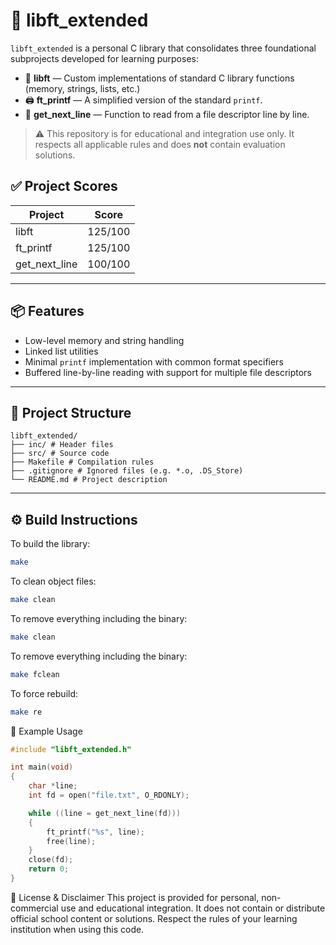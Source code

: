 # 🧰 libft_extended

`libft_extended` is a personal C library that consolidates three foundational subprojects developed for learning purposes:

- 🧱 **libft** — Custom implementations of standard C library functions (memory, strings, lists, etc.)
- 🖨️ **ft_printf** — A simplified version of the standard `printf`.
- 📄 **get_next_line** — Function to read from a file descriptor line by line.

> ⚠️ This repository is for educational and integration use only. It respects all applicable rules and does **not** contain evaluation solutions.

## ✅ Project Scores

| Project         | Score     |
|----------------|-----------|
| libft          | 125/100   |
| ft_printf      | 125/100   |
| get_next_line  | 100/100   |

---

## 📦 Features

- Low-level memory and string handling
- Linked list utilities
- Minimal `printf` implementation with common format specifiers
- Buffered line-by-line reading with support for multiple file descriptors

---

## 📁 Project Structure
```
libft_extended/
├── inc/ # Header files
├── src/ # Source code
├── Makefile # Compilation rules
├── .gitignore # Ignored files (e.g. *.o, .DS_Store)
└── README.md # Project description
```
---

## ⚙️ Build Instructions

To build the library:

```bash
make
```

To clean object files:
```bash
make clean
```
To remove everything including the binary:
```bash
make clean
```
To remove everything including the binary:
```bash
make fclean
```
To force rebuild:
```bash
make re
```

🧪 Example Usage
```c
#include "libft_extended.h"

int main(void)
{
    char *line;
    int fd = open("file.txt", O_RDONLY);

    while ((line = get_next_line(fd)))
    {
        ft_printf("%s", line);
        free(line);
    }
    close(fd);
    return 0;
}
```
📄 License & Disclaimer
This project is provided for personal, non-commercial use and educational integration.
It does not contain or distribute official school content or solutions.
Respect the rules of your learning institution when using this code.
